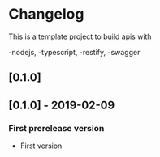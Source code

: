 ﻿# Changelog

This is a template project to build apis with 

-nodejs, 
-typescript, 
-restify, 
-swagger

## [0.1.0]


## [0.1.0] - 2019-02-09
### First prerelease version

- First version